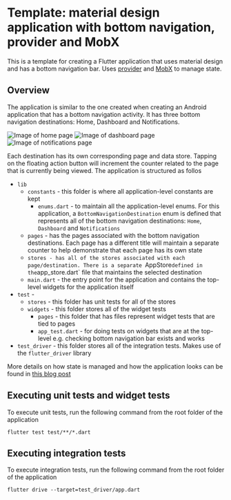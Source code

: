 # Template: material design application with bottom navigation, provider and MobX

This is a template for creating a Flutter application that uses material design and has a bottom navigation bar. Uses [provider](https://github.com/rrousselGit/provider) and [MobX](https://github.com/mobxjs/mobx.dart) to manage state.

## Overview

The application is similar to the one created when creating an Android application that has a bottom navigation activity. It has three bottom navigation destinations: Home, Dashboard and Notifications.

![Image of home page](https://crossingthestreams.io/content/images/2019/06/home-1.png) ![Image of dashboard page](https://crossingthestreams.io/content/images/2019/06/dashboard-1.png) ![Image of notifications page](https://crossingthestreams.io/content/images/2019/06/notifications-1.png)

Each destination has its own corresponding page and data store. Tapping on the floating action button will increment the counter related to the page that is currently being viewed. The application is structured as follos

- `lib`
  - `constants` - this folder is where all application-level constants are kept
    - `enums.dart` - to maintain all the application-level enums. For this application, a `BottomNavigationDestination` enum is defined that represents all of the bottom navigation destinations: `Home`, `Dashboard` and `Notifications`
  - `pages` - has the pages associated with the bottom navigation destinations. Each page has a different title will maintain a separate counter to help demonstrate that each page has its own state
  - `stores - has all of the stores associated with each page/destination. There is a separate `AppStore` defined in the `app_store.dart` file that maintains the selected destination
  - `main.dart` - the entry point for the application and contains the top-level widgets for the application itself
- `test` - 
  - `stores` - this folder has unit tests for all of the stores
  - `widgets` - this folder stores all of the widget tests
    - `pages` - this folder that has files represent widget tests that are tied to pages
    - `app_test.dart` - for doing tests on widgets that are at the top-level e.g. checking bottom navigation bar exists and works
- `test_driver` - this folder stores all of the integration tests. Makes use of the `flutter_driver` library

More details on how state is managed and how the application looks can be found in [this blog post](https://crossingthestreams.io/flutter-application-templates/)

## Executing unit tests and widget tests

To execute unit tests, run the following command from the root folder of the application

```
flutter test test/**/*.dart
```

## Executing integration tests

To execute integration tests, run the following command from the root folder of the application

```
flutter drive --target=test_driver/app.dart
```

